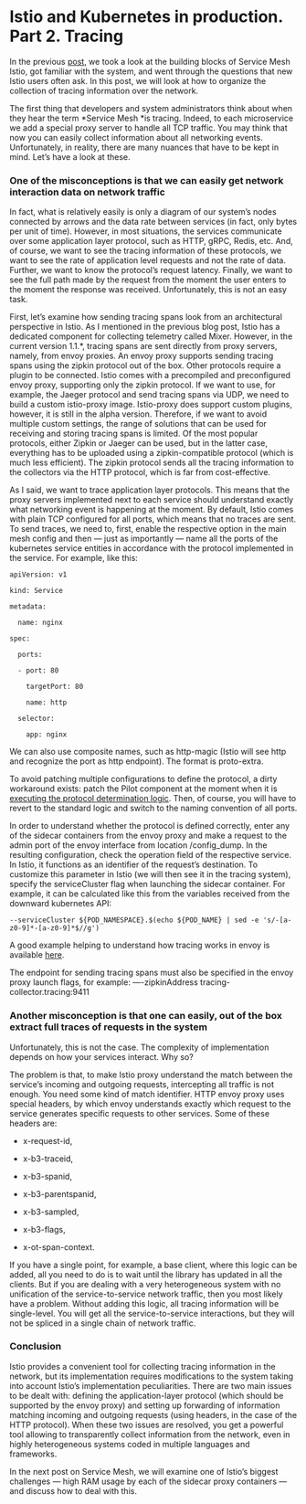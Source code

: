 
# Istio and Kubernetes in production. Part 2. Tracing



In the previous [post](https://medium.com/avitotech/running-istio-on-kubernetes-in-production-part-i-a8bbf7fec18e), we took a look at the building blocks of Service Mesh Istio, got familiar with the system, and went through the questions that new Istio users often ask. In this post, we will look at how to organize the collection of tracing information over the network.

The first thing that developers and system administrators think about when they hear the term *Service Mesh *is tracing. Indeed, to each microservice we add a special proxy server to handle all TCP traffic. You may think that now you can easily collect information about all networking events. Unfortunately, in reality, there are many nuances that have to be kept in mind. Let’s have a look at these.

### One of the misconceptions is that we can easily get network interaction data on network traffic

In fact, what is relatively easily is only a diagram of our system’s nodes connected by arrows and the data rate between services (in fact, only bytes per unit of time). However, in most situations, the services communicate over some application layer protocol, such as HTTP, gRPC, Redis, etc. And, of course, we want to see the tracing information of these protocols, we want to see the rate of application level requests and not the rate of data. Further, we want to know the protocol’s request latency. Finally, we want to see the full path made by the request from the moment the user enters to the moment the response was received. Unfortunately, this is not an easy task.

First, let’s examine how sending tracing spans look from an architectural perspective in Istio. As I mentioned in the previous blog post, Istio has a dedicated component for collecting telemetry called Mixer. However, in the current version 1.1.*, tracing spans are sent directly from proxy servers, namely, from envoy proxies. An envoy proxy supports sending tracing spans using the zipkin protocol out of the box. Other protocols require a plugin to be connected. Istio comes with a precompiled and preconfigured envoy proxy, supporting only the zipkin protocol. If we want to use, for example, the Jaeger protocol and send tracing spans via UDP, we need to build a custom istio-proxy image. Istio-proxy does support custom plugins, however, it is still in the alpha version. Therefore, if we want to avoid multiple custom settings, the range of solutions that can be used for receiving and storing tracing spans is limited. Of the most popular protocols, either Zipkin or Jaeger can be used, but in the latter case, everything has to be uploaded using a zipkin-compatible protocol (which is much less efficient). The zipkin protocol sends all the tracing information to the collectors via the HTTP protocol, which is far from cost-effective.

As I said, we want to trace application layer protocols. This means that the proxy servers implemented next to each service should understand exactly what networking event is happening at the moment. By default, Istio comes with plain TCP configured for all ports, which means that no traces are sent. To send traces, we need to, first, enable the respective option in the main mesh config and then — just as importantly — name all the ports of the kubernetes service entities in accordance with the protocol implemented in the service. For example, like this:

    apiVersion: v1

    kind: Service

    metadata:

      name: nginx

    spec:

      ports:

      - port: 80

        targetPort: 80

        name: http

      selector:

        app: nginx

We can also use composite names, such as http-magic (Istio will see http and recognize the port as http endpoint). The format is proto-extra.

To avoid patching multiple configurations to define the protocol, a dirty workaround exists: patch the Pilot component at the moment when it is [executing the protocol determination logic](https://github.com/istio/istio/blob/75153eb2ee73c57da167be1441f9fa9f6316605b/pilot/pkg/serviceregistry/kube/conversion.go#L62). Then, of course, you will have to revert to the standard logic and switch to the naming convention of all ports.

In order to understand whether the protocol is defined correctly, enter any of the sidecar containers from the envoy proxy and make a request to the admin port of the envoy interface from location /config_dump. In the resulting configuration, check the operation field of the respective service. In Istio, it functions as an identifier of the request’s destination. To customize this parameter in Istio (we will then see it in the tracing system), specify the serviceCluster flag when launching the sidecar container. For example, it can be calculated like this from the variables received from the downward kubernetes API:

    --serviceCluster ${POD_NAMESPACE}.$(echo ${POD_NAME} | sed -e 's/-[a-z0-9]*-[a-z0-9]*$//g')

A good example helping to understand how tracing works in envoy is available [here](https://github.com/envoyproxy/envoy/tree/master/examples/zipkin-tracing).

The endpoint for sending tracing spans must also be specified in the envoy proxy launch flags, for example: —-zipkinAddress tracing-collector.tracing:9411

### Another misconception is that one can easily, out of the box extract full traces of requests in the system

Unfortunately, this is not the case. The complexity of implementation depends on how your services interact. Why so?

The problem is that, to make Istio proxy understand the match between the service’s incoming and outgoing requests, intercepting all traffic is not enough. You need some kind of match identifier. HTTP envoy proxy uses special headers, by which envoy understands exactly which request to the service generates specific requests to other services. Some of these headers are:

* x-request-id,

* x-b3-traceid,

* x-b3-spanid,

* x-b3-parentspanid,

* x-b3-sampled,

* x-b3-flags,

* x-ot-span-context.

If you have a single point, for example, a base client, where this logic can be added, all you need to do is to wait until the library has updated in all the clients. But if you are dealing with a very heterogeneous system with no unification of the service-to-service network traffic, then you most likely have a problem. Without adding this logic, all tracing information will be single-level. You will get all the service-to-service interactions, but they will not be spliced in a single chain of network traffic.

### Conclusion

Istio provides a convenient tool for collecting tracing information in the network, but its implementation requires modifications to the system taking into account Istio’s implementation peculiarities. There are two main issues to be dealt with: defining the application-layer protocol (which should be supported by the envoy proxy) and setting up forwarding of information matching incoming and outgoing requests (using headers, in the case of the HTTP protocol). When these two issues are resolved, you get a powerful tool allowing to transparently collect information from the network, even in highly heterogeneous systems coded in multiple languages and frameworks.

In the next post on Service Mesh, we will examine one of Istio’s biggest challenges — high RAM usage by each of the sidecar proxy containers — and discuss how to deal with this.
